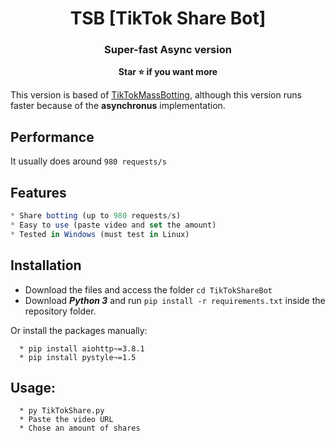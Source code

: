 <h1 align="center">TSB [TikTok Share Bot]</h1>
<h3 align="center">Super-fast Async version</h3>

<p align='center'>
  <b>Star ⭐ if you want more</b><br>
</p>

This version is based of [TikTokMassBotting](https://github.com/Wizz1337/TikTokMassBotting), although this version runs faster because of the **asynchronus** implementation.

## Performance
It usually does around `980 requests/s`

## Features

```js
* Share botting (up to 980 requests/s)
* Easy to use (paste video and set the amount)
* Tested in Windows (must test in Linux)
```

## Installation
* Download the files and access the folder `cd TikTokShareBot`
* Download _**Python 3**_ and run `pip install -r requirements.txt` inside the repository folder.

Or install the packages manually:
```
  * pip install aiohttp~=3.8.1
  * pip install pystyle~=1.5
```

## Usage:

```
  * py TikTokShare.py
  * Paste the video URL
  * Chose an amount of shares
```
